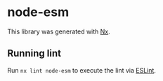 # node-esm

This library was generated with [Nx](https://nx.dev).

## Running lint

Run `nx lint node-esm` to execute the lint via [ESLint](https://eslint.org/).
